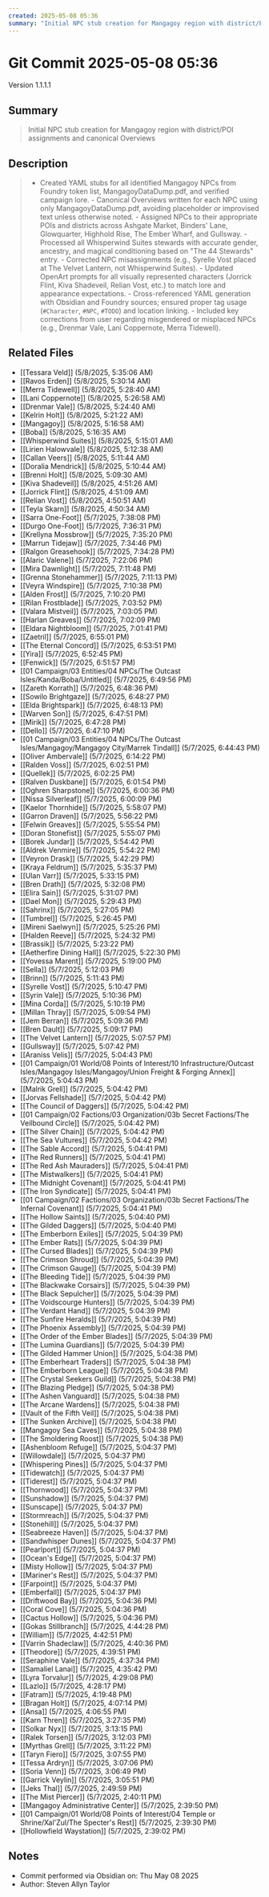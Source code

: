 ```yaml
---
created: 2025-05-08 05:36
summary: "Initial NPC stub creation for Mangagoy region with district/POI assignments and canonical Overviews"
---
```


# Git Commit 2025-05-08 05:36

Version 1.1.1.1

## Summary
> Initial NPC stub creation for Mangagoy region with district/POI assignments and canonical Overviews

## Description
> - Created YAML stubs for all identified Mangagoy NPCs from Foundry token list, MangagoyDataDump.pdf, and verified campaign lore. - Canonical Overviews written for each NPC using only MangagoyDataDump.pdf, avoiding placeholder or improvised text unless otherwise noted. - Assigned NPCs to their appropriate POIs and districts across Ashgate Market, Binders' Lane, Glowquarter, Highhold Rise, The Ember Wharf, and Gullsway. - Processed all Whisperwind Suites stewards with accurate gender, ancestry, and magical conditioning based on "The 44 Stewards" entry. - Corrected NPC misassignments (e.g., Syrelle Vost placed at The Velvet Lantern, not Whisperwind Suites). - Updated OpenArt prompts for all visually represented characters (Jorrick Flint, Kiva Shadeveil, Relian Vost, etc.) to match lore and appearance expectations. - Cross-referenced YAML generation with Obsidian and Foundry sources; ensured proper tag usage (`#Character`, `#NPC`, `#TODO`) and location linking. - Included key corrections from user regarding misgendered or misplaced NPCs (e.g., Drenmar Vale, Lani Coppernote, Merra Tidewell).

## Related Files
- [[Tessara Veld]] (5/8/2025, 5:35:06 AM)
- [[Ravos Erden]] (5/8/2025, 5:30:14 AM)
- [[Merra Tidewell]] (5/8/2025, 5:28:40 AM)
- [[Lani Coppernote]] (5/8/2025, 5:26:58 AM)
- [[Drenmar Vale]] (5/8/2025, 5:24:40 AM)
- [[Kelrin Holt]] (5/8/2025, 5:21:22 AM)
- [[Mangagoy]] (5/8/2025, 5:16:58 AM)
- [[Boba]] (5/8/2025, 5:16:35 AM)
- [[Whisperwind Suites]] (5/8/2025, 5:15:01 AM)
- [[Lirien Halowvale]] (5/8/2025, 5:12:38 AM)
- [[Callan Veers]] (5/8/2025, 5:11:44 AM)
- [[Doralia Mendrick]] (5/8/2025, 5:10:44 AM)
- [[Brenni Holt]] (5/8/2025, 5:09:30 AM)
- [[Kiva Shadeveil]] (5/8/2025, 4:51:26 AM)
- [[Jorrick Flint]] (5/8/2025, 4:51:09 AM)
- [[Relian Vost]] (5/8/2025, 4:50:51 AM)
- [[Teyla Skarn]] (5/8/2025, 4:50:34 AM)
- [[Sarra One-Foot]] (5/7/2025, 7:38:08 PM)
- [[Durgo One-Foot]] (5/7/2025, 7:36:31 PM)
- [[Krellyna Mossbrow]] (5/7/2025, 7:35:20 PM)
- [[Marrun Tidejaw]] (5/7/2025, 7:34:46 PM)
- [[Ralgon Greasehook]] (5/7/2025, 7:34:28 PM)
- [[Alaric Valene]] (5/7/2025, 7:22:06 PM)
- [[Mira Dawnlight]] (5/7/2025, 7:11:48 PM)
- [[Grenna Stonehammer]] (5/7/2025, 7:11:13 PM)
- [[Veyra Windspire]] (5/7/2025, 7:10:38 PM)
- [[Alden Frost]] (5/7/2025, 7:10:20 PM)
- [[Rilan Frostblade]] (5/7/2025, 7:03:52 PM)
- [[Valara Mistveil]] (5/7/2025, 7:03:05 PM)
- [[Harlan Greaves]] (5/7/2025, 7:02:09 PM)
- [[Eldara Nightbloom]] (5/7/2025, 7:01:41 PM)
- [[Zaetril]] (5/7/2025, 6:55:01 PM)
- [[The Eternal Concord]] (5/7/2025, 6:53:51 PM)
- [[Yira]] (5/7/2025, 6:52:45 PM)
- [[Fenwick]] (5/7/2025, 6:51:57 PM)
- [[01 Campaign/03 Entities/04 NPCs/The Outcast Isles/Kanda/Boba/Untitled]] (5/7/2025, 6:49:56 PM)
- [[Zareth Korrath]] (5/7/2025, 6:48:36 PM)
- [[Sowilo Brightgaze]] (5/7/2025, 6:48:27 PM)
- [[Elda Brightspark]] (5/7/2025, 6:48:13 PM)
- [[Warven Son]] (5/7/2025, 6:47:51 PM)
- [[Mirik]] (5/7/2025, 6:47:28 PM)
- [[Dello]] (5/7/2025, 6:47:10 PM)
- [[01 Campaign/03 Entities/04 NPCs/The Outcast Isles/Mangagoy/Mangagoy City/Marrek Tindall]] (5/7/2025, 6:44:43 PM)
- [[Oliver Ambervale]] (5/7/2025, 6:14:22 PM)
- [[Ralden Voss]] (5/7/2025, 6:02:51 PM)
- [[Quellek]] (5/7/2025, 6:02:25 PM)
- [[Ralven Duskbane]] (5/7/2025, 6:01:54 PM)
- [[Oghren Sharpstone]] (5/7/2025, 6:00:36 PM)
- [[Nissa Silverleaf]] (5/7/2025, 6:00:09 PM)
- [[Kaelor Thornhide]] (5/7/2025, 5:58:07 PM)
- [[Garron Draven]] (5/7/2025, 5:56:22 PM)
- [[Felwin Greaves]] (5/7/2025, 5:55:54 PM)
- [[Doran Stonefist]] (5/7/2025, 5:55:07 PM)
- [[Borek  Jundar]] (5/7/2025, 5:54:42 PM)
- [[Aldrek Venmire]] (5/7/2025, 5:54:22 PM)
- [[Veyron Drask]] (5/7/2025, 5:42:29 PM)
- [[Kraya Feldrum]] (5/7/2025, 5:35:37 PM)
- [[Ulan Varr]] (5/7/2025, 5:33:15 PM)
- [[Bren Drath]] (5/7/2025, 5:32:08 PM)
- [[Elira Sain]] (5/7/2025, 5:31:07 PM)
- [[Dael Mon]] (5/7/2025, 5:29:43 PM)
- [[Sahrinx]] (5/7/2025, 5:27:05 PM)
- [[Tumbrel]] (5/7/2025, 5:26:45 PM)
- [[Mireni Saelwyn]] (5/7/2025, 5:25:26 PM)
- [[Halden Reeve]] (5/7/2025, 5:24:32 PM)
- [[Brassik]] (5/7/2025, 5:23:22 PM)
- [[Aetherfire Dining Hall]] (5/7/2025, 5:22:30 PM)
- [[Yovessa Marent]] (5/7/2025, 5:19:00 PM)
- [[Sella]] (5/7/2025, 5:12:03 PM)
- [[Brinn]] (5/7/2025, 5:11:43 PM)
- [[Syrelle Vost]] (5/7/2025, 5:10:47 PM)
- [[Syrin Vale]] (5/7/2025, 5:10:36 PM)
- [[Mina Corda]] (5/7/2025, 5:10:19 PM)
- [[Millan Thray]] (5/7/2025, 5:09:54 PM)
- [[Jem Berran]] (5/7/2025, 5:09:36 PM)
- [[Bren Dault]] (5/7/2025, 5:09:17 PM)
- [[The Velvet Lantern]] (5/7/2025, 5:07:57 PM)
- [[Gullsway]] (5/7/2025, 5:07:42 PM)
- [[Araniss Velis]] (5/7/2025, 5:04:43 PM)
- [[01 Campaign/01 World/08 Points of Interest/10 Infrastructure/Outcast Isles/Mangagoy Isles/Mangagoy/Union Freight & Forging Annex]] (5/7/2025, 5:04:43 PM)
- [[Malrik Grell]] (5/7/2025, 5:04:42 PM)
- [[Jorvas Fellshade]] (5/7/2025, 5:04:42 PM)
- [[The Council of Daggers]] (5/7/2025, 5:04:42 PM)
- [[01 Campaign/02 Factions/03 Organization/03b Secret Factions/The Veilbound Circle]] (5/7/2025, 5:04:42 PM)
- [[The Silver Chain]] (5/7/2025, 5:04:42 PM)
- [[The Sea Vultures]] (5/7/2025, 5:04:42 PM)
- [[The Sable Accord]] (5/7/2025, 5:04:41 PM)
- [[The Red Runners]] (5/7/2025, 5:04:41 PM)
- [[The Red Ash Mauraders]] (5/7/2025, 5:04:41 PM)
- [[The Mistwalkers]] (5/7/2025, 5:04:41 PM)
- [[The Midnight Covenant]] (5/7/2025, 5:04:41 PM)
- [[The Iron Syndicate]] (5/7/2025, 5:04:41 PM)
- [[01 Campaign/02 Factions/03 Organization/03b Secret Factions/The Infernal Covenant]] (5/7/2025, 5:04:41 PM)
- [[The Hollow Saints]] (5/7/2025, 5:04:40 PM)
- [[The Gilded Daggers]] (5/7/2025, 5:04:40 PM)
- [[The Emberborn Exiles]] (5/7/2025, 5:04:39 PM)
- [[The Ember Rats]] (5/7/2025, 5:04:39 PM)
- [[The Cursed Blades]] (5/7/2025, 5:04:39 PM)
- [[The Crimson Shroud]] (5/7/2025, 5:04:39 PM)
- [[The Crimson Gauge]] (5/7/2025, 5:04:39 PM)
- [[The Bleeding Tide]] (5/7/2025, 5:04:39 PM)
- [[The Blackwake Corsairs]] (5/7/2025, 5:04:39 PM)
- [[The Black Sepulcher]] (5/7/2025, 5:04:39 PM)
- [[The Voidscourge Hunters]] (5/7/2025, 5:04:39 PM)
- [[The Verdant Hand]] (5/7/2025, 5:04:39 PM)
- [[The Sunfire Heralds]] (5/7/2025, 5:04:39 PM)
- [[The Phoenix Assembly]] (5/7/2025, 5:04:39 PM)
- [[The Order of the Ember Blades]] (5/7/2025, 5:04:39 PM)
- [[The Lumina Guardians]] (5/7/2025, 5:04:39 PM)
- [[The Gilded Hammer Union]] (5/7/2025, 5:04:38 PM)
- [[The Emberheart Traders]] (5/7/2025, 5:04:38 PM)
- [[The Emberborn League]] (5/7/2025, 5:04:38 PM)
- [[The Crystal Seekers Guild]] (5/7/2025, 5:04:38 PM)
- [[The Blazing Pledge]] (5/7/2025, 5:04:38 PM)
- [[The Ashen Vanguard]] (5/7/2025, 5:04:38 PM)
- [[The Arcane Wardens]] (5/7/2025, 5:04:38 PM)
- [[Vault of the Fifth Veil]] (5/7/2025, 5:04:38 PM)
- [[The Sunken Archive]] (5/7/2025, 5:04:38 PM)
- [[Mangagoy Sea Caves]] (5/7/2025, 5:04:38 PM)
- [[The Smoldering Roost]] (5/7/2025, 5:04:38 PM)
- [[Ashenbloom Refuge]] (5/7/2025, 5:04:37 PM)
- [[Willowdale]] (5/7/2025, 5:04:37 PM)
- [[Whispering Pines]] (5/7/2025, 5:04:37 PM)
- [[Tidewatch]] (5/7/2025, 5:04:37 PM)
- [[Tiderest]] (5/7/2025, 5:04:37 PM)
- [[Thornwood]] (5/7/2025, 5:04:37 PM)
- [[Sunshadow]] (5/7/2025, 5:04:37 PM)
- [[Sunscape]] (5/7/2025, 5:04:37 PM)
- [[Stormreach]] (5/7/2025, 5:04:37 PM)
- [[Stonehill]] (5/7/2025, 5:04:37 PM)
- [[Seabreeze Haven]] (5/7/2025, 5:04:37 PM)
- [[Sandwhisper Dunes]] (5/7/2025, 5:04:37 PM)
- [[Pearlport]] (5/7/2025, 5:04:37 PM)
- [[Ocean's Edge]] (5/7/2025, 5:04:37 PM)
- [[Misty Hollow]] (5/7/2025, 5:04:37 PM)
- [[Mariner's Rest]] (5/7/2025, 5:04:37 PM)
- [[Farpoint]] (5/7/2025, 5:04:37 PM)
- [[Emberfall]] (5/7/2025, 5:04:37 PM)
- [[Driftwood Bay]] (5/7/2025, 5:04:36 PM)
- [[Coral Cove]] (5/7/2025, 5:04:36 PM)
- [[Cactus Hollow]] (5/7/2025, 5:04:36 PM)
- [[Gokas Stillbranch]] (5/7/2025, 4:44:28 PM)
- [[William]] (5/7/2025, 4:42:51 PM)
- [[Varrin Shadeclaw]] (5/7/2025, 4:40:36 PM)
- [[Theodore]] (5/7/2025, 4:39:51 PM)
- [[Seraphine Vale]] (5/7/2025, 4:37:34 PM)
- [[Samaliel Lanai]] (5/7/2025, 4:35:42 PM)
- [[Lyra Torvalur]] (5/7/2025, 4:29:08 PM)
- [[Lazlo]] (5/7/2025, 4:28:17 PM)
- [[Fatram]] (5/7/2025, 4:19:48 PM)
- [[Bragan Holt]] (5/7/2025, 4:07:14 PM)
- [[Ansa]] (5/7/2025, 4:06:55 PM)
- [[Karn Thren]] (5/7/2025, 3:27:35 PM)
- [[Solkar Nyx]] (5/7/2025, 3:13:15 PM)
- [[Ralek Torsen]] (5/7/2025, 3:12:03 PM)
- [[Myrthas Grell]] (5/7/2025, 3:11:22 PM)
- [[Taryn Fiero]] (5/7/2025, 3:07:55 PM)
- [[Tessa Ardryn]] (5/7/2025, 3:07:06 PM)
- [[Soria Venn]] (5/7/2025, 3:06:49 PM)
- [[Garrick Veylin]] (5/7/2025, 3:05:51 PM)
- [[Jeks Thal]] (5/7/2025, 2:49:59 PM)
- [[The Mist Piercer]] (5/7/2025, 2:40:11 PM)
- [[Mangagoy Administrative Center]] (5/7/2025, 2:39:50 PM)
- [[01 Campaign/01 World/08 Points of Interest/04 Temple or Shrine/Xal'Zul/The Specter's Rest]] (5/7/2025, 2:39:30 PM)
- [[Hollowfield Waystation]] (5/7/2025, 2:39:02 PM)

## Notes
- Commit performed via Obsidian on: Thu May 08 2025
- Author: Steven Allyn Taylor

